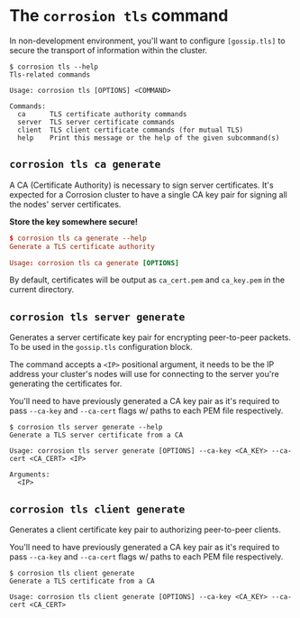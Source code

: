 # The `corrosion tls` command

In non-development environment, you'll want to configure `[gossip.tls]` to secure the transport of information within the cluster.

```
$ corrosion tls --help
Tls-related commands

Usage: corrosion tls [OPTIONS] <COMMAND>

Commands:
  ca      TLS certificate authority commands
  server  TLS server certificate commands
  client  TLS client certificate commands (for mutual TLS)
  help    Print this message or the help of the given subcommand(s)
```

## `corrosion tls ca generate`

A CA (Certificate Authority) is necessary to sign server certificates. It's expected for a Corrosion cluster to have a single CA key pair for signing all the nodes' server certificates.

**Store the key somewhere secure!**

```toml
$ corrosion tls ca generate --help
Generate a TLS certificate authority

Usage: corrosion tls ca generate [OPTIONS]
```

By default, certificates will be output as `ca_cert.pem` and `ca_key.pem` in the current directory.

## `corrosion tls server generate`

Generates a server certificate key pair for encrypting peer-to-peer packets. To be used in the `gossip.tls` configuration block.

The command accepts a `<IP>` positional argument, it needs to be the IP address your cluster's nodes will use for connecting to the server you're generating the certificates for.

You'll need to have previously generated a CA key pair as it's required to pass `--ca-key` and `--ca-cert` flags w/ paths to each PEM file respectively.

```
$ corrosion tls server generate --help
Generate a TLS server certificate from a CA

Usage: corrosion tls server generate [OPTIONS] --ca-key <CA_KEY> --ca-cert <CA_CERT> <IP>

Arguments:
  <IP>
```

## `corrosion tls client generate`

Generates a client certificate key pair to authorizing peer-to-peer clients.

You'll need to have previously generated a CA key pair as it's required to pass `--ca-key` and `--ca-cert` flags w/ paths to each PEM file respectively.

```
$ corrosion tls client generate
Generate a TLS certificate from a CA

Usage: corrosion tls client generate [OPTIONS] --ca-key <CA_KEY> --ca-cert <CA_CERT>
```